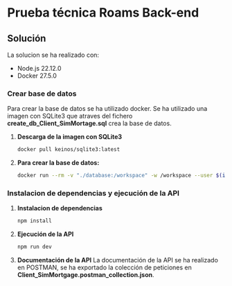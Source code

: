 # Prueba técnica Roams Back-end

## Solución

La solucion se ha realizado con: 
- Node.js 22.12.0
- Docker 27.5.0

### Crear base de datos

Para crear la base de datos se ha utilizado docker. Se ha utilizado una imagen con SQLite3 que atraves del fichero **create_db_Client_SimMortage.sql** crea la base de datos.

1. **Descarga de la imagen con SQLite3**

    ```bash
    docker pull keinos/sqlite3:latest

2. **Para crear la base de datos:**

   ```bash
   docker run --rm -v "./database:/workspace" -w /workspace --user $(id -u):$(id -g) keinos/sqlite3 sqlite3 -cmd ".read /workspace/create_db_Client_SimMortgage.sql"

### Instalacion de dependencias y ejecución de la API

1. **Instalacion de dependencias**

    ```bash
    npm install

2. **Ejecución de la API**

    ```bash
    npm run dev

3. **Documentación de la API**
La documentación de la API se ha realizado en POSTMAN, se ha exportado la colección de peticiones en **Client_SimMortgage.postman_collection.json**.